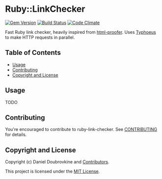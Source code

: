 Ruby::LinkChecker
=================

[![Gem Version](http://img.shields.io/gem/v/ruby-link-checker.svg)](http://badge.fury.io/rb/ruby-link-checker)
[![Build Status](https://github.com/dblock/ruby-link-checker/workflows/test/badge.svg?branch=main)](https://github.com/dblock/ruby-link-checker/actions)
[![Code Climate](https://codeclimate.com/github/dblock/ruby-link-checker.svg)](https://codeclimate.com/github/dblock/ruby-link-checker)

Fast Ruby link checker, heavily inspired from [html-proofer](https://github.com/gjtorikian/html-proofer). Uses [Typhoeus](https://typhoeus.github.io/) to make HTTP requests in parallel. 

## Table of Contents

- [Usage](#usage)
- [Contributing](#contributing)
- [Copyright and License](#copyright-and-license)

## Usage

TODO

## Contributing

You're encouraged to contribute to ruby-link-checker. See [CONTRIBUTING](CONTRIBUTING.md) for details.

## Copyright and License

Copyright (c) Daniel Doubrovkine and [Contributors](CHANGELOG.md).

This project is licensed under the [MIT License](LICENSE.md).
